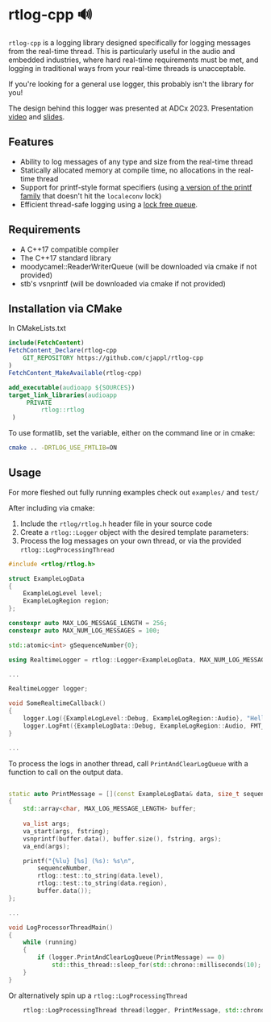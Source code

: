 # rtlog-cpp 🔊

`rtlog-cpp` is a logging library designed specifically for logging messages from the real-time thread. This is particularly useful in the audio and embedded industries, where hard real-time requirements must be met, and logging in traditional ways from your real-time threads is unacceptable.

If you're looking for a general use logger, this probably isn't the library for you!

The design behind this logger was presented at ADCx 2023. Presentation [video](https://www.youtube.com/watch?v=4KFFMGTQIFM) and [slides](https://github.com/cjappl/Conference-Presentations/tree/main/Taming-Real-Time-Logging-ADCx-2023).

## Features

- Ability to log messages of any type and size from the real-time thread
- Statically allocated memory at compile time, no allocations in the real-time thread
- Support for printf-style format specifiers (using [a version of the printf family](https://github.com/nothings/stb/blob/master/stb_sprintf.h) that doesn't hit the `localeconv` lock)
- Efficient thread-safe logging using a [lock free queue](https://github.com/cameron314/readerwriterqueue).

## Requirements

- A C++17 compatible compiler
- The C++17 standard library
- moodycamel::ReaderWriterQueue (will be downloaded via cmake if not provided)
- stb's vsnprintf (will be downloaded via cmake if not provided)

## Installation via CMake

In CMakeLists.txt
```cmake
include(FetchContent)
FetchContent_Declare(rtlog-cpp
    GIT_REPOSITORY https://github.com/cjappl/rtlog-cpp
)
FetchContent_MakeAvailable(rtlog-cpp)

add_executable(audioapp ${SOURCES})
target_link_libraries(audioapp
     PRIVATE
         rtlog::rtlog
 )
```

To use formatlib, set the variable, either on the command line or in cmake:
```bash
cmake .. -DRTLOG_USE_FMTLIB=ON
```

## Usage

For more fleshed out fully running examples check out `examples/` and `test/`

After including via cmake:

1. Include the `rtlog/rtlog.h` header file in your source code
2. Create a `rtlog::Logger` object with the desired template parameters:
3. Process the log messages on your own thread, or via the provided `rtlog::LogProcessingThread`

```c++
#include <rtlog/rtlog.h>

struct ExampleLogData
{
    ExampleLogLevel level;
    ExampleLogRegion region;
};

constexpr auto MAX_LOG_MESSAGE_LENGTH = 256;
constexpr auto MAX_NUM_LOG_MESSAGES = 100;

std::atomic<int> gSequenceNumber{0};

using RealtimeLogger = rtlog::Logger<ExampleLogData, MAX_NUM_LOG_MESSAGES, MAX_LOG_MESSAGE_LENGTH, gSequenceNumber>;

...

RealtimeLogger logger;

void SomeRealtimeCallback()
{
    logger.Log({ExampleLogLevel::Debug, ExampleLogRegion::Audio}, "Hello, world! %i", 42);
    logger.LogFmt({ExampleLogData::Debug, ExampleLogRegion::Audio, FMT_STRING("Hello, world! {}", 42);
}

...

```

To process the logs in another thread, call `PrintAndClearLogQueue` with a function to call on the output data.

```c++

static auto PrintMessage = [](const ExampleLogData& data, size_t sequenceNumber, const char* fstring, ...) __attribute__ ((format (printf, 4, 5)))
{
    std::array<char, MAX_LOG_MESSAGE_LENGTH> buffer;
    
    va_list args;
    va_start(args, fstring);
    vsnprintf(buffer.data(), buffer.size(), fstring, args);
    va_end(args);

    printf("{%lu} [%s] (%s): %s\n", 
        sequenceNumber, 
        rtlog::test::to_string(data.level), 
        rtlog::test::to_string(data.region), 
        buffer.data());
};

...

void LogProcessorThreadMain()
{
    while (running)
    {
        if (logger.PrintAndClearLogQueue(PrintMessage) == 0)
            std::this_thread::sleep_for(std::chrono::milliseconds(10);
    }
}

```

Or alternatively spin up a `rtlog::LogProcessingThread`

```c++
    rtlog::LogProcessingThread thread(logger, PrintMessage, std::chrono::milliseconds(10));
```
